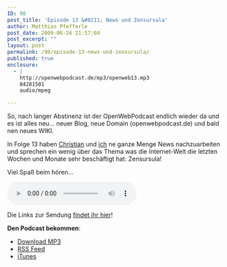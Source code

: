 ```yaml
---
ID: 98
post_title: 'Episode 13 &#8211; News und Zensursula'
author: Matthias Pfefferle
post_date: 2009-06-26 21:57:04
post_excerpt: ""
layout: post
permalink: /98/episode-13-news-und-zensursula/
published: true
enclosure:
  - |
    http://openwebpodcast.de/mp3/openweb13.mp3
    84281501
    audio/mpeg

---
```

So, nach langer Abstinenz ist der OpenWebPodcast endlich wieder da und es ist alles neu... neuer Blog, neue Domain (openwebpodcast.de) und bald nen neues WIKI.

In Folge 13 haben <a href="http://mrtopf.de/blog">Christian</a> und <a href="http://notizblog.org">ich</a> ne ganze Menge News nachzuarbeiten und sprechen ein wenig über das Thema was die Internet-Welt die letzten Wochen und Monate sehr beschäftigt hat: Zensursula!

Viel Spaß beim hören…

<audio controls>
  <source src="http://openwebpodcast.de/mp3/openweb13.mp3" type="audio/mpeg">
  Ihr Browser unterstützt diesen Audio-Player nicht.
</audio>

Die Links zur Sendung <a href="http://openweb.mixxt.de/networks/wiki/index.episode-13">findet ihr hier</a>!

<strong>Den Podcast bekommen</strong>:
<ul><li><a href="http://openwebpodcast.de/mp3/openweb13.mp3">Download MP3</a></li>
<li><a href="http://feeds.feedburner.com/openwebcast">RSS Feed</a></li>
<li><a href="http://phobos.apple.com/WebObjects/MZStore.woa/wa/viewPodcast?id=294732929">iTunes</a></li></ul>
